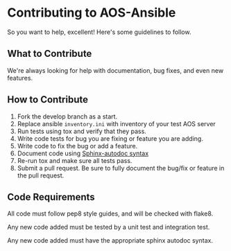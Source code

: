 # Contributing to AOS-Ansible

So you want to help, excellent! Here's some guidelines to follow.
## What to Contribute
We're always looking for help with documentation, bug fixes, and even
new features.

## How to Contribute
1. Fork the develop branch as a start.
2. Replace ansible `inventory.ini` with inventory of your test AOS
server
2. Run tests using tox and verify that they pass. 
3. Write code tests for bug you are fixing or feature you are adding.
4. Write code to fix the bug or add a feature.
5. Document code using [Sphinx-autodoc syntax](http://www.sphinx-doc.org/en/stable/ext/autodoc.html#module-sphinx.ext.autodoc)
6. Re-run tox and make sure all tests pass.
7. Submit a pull request. Be sure to fully document the bug/fix or
feature in the pull request.

## Code Requirements
All code must follow pep8 style guides, and will be checked with flake8.

Any new code added must be tested by a unit test and integration test.

Any new code added must have the appropriate sphinx autodoc syntax.
